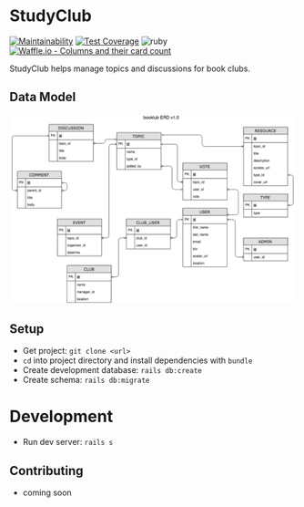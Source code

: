 # StudyClub 

[![Maintainability](https://api.codeclimate.com/v1/badges/bfecf3e5c6bdf1873c90/maintainability)](https://codeclimate.com/github/elanalynn/book-club/maintainability)
[![Test Coverage](https://api.codeclimate.com/v1/badges/bfecf3e5c6bdf1873c90/test_coverage)](https://codeclimate.com/github/elanalynn/book-club/test_coverage)
![ruby](https://img.shields.io/badge/ruby-2.4.1-red.svg)
[![Waffle.io - Columns and their card count](https://badge.waffle.io/elanalynn/booklub.svg?columns=all)](https://waffle.io/elanalynn/booklub)


StudyClub helps manage topics and discussions for book clubs.

## Data Model

![booklub ERD](./app/assets/images/erd/booklub_1.1.png)

## Setup
- Get project: `git clone <url>`
- `cd` into project directory and install dependencies with `bundle`
- Create development database: `rails db:create`
- Create schema: `rails db:migrate`

# Development  
- Run dev server: `rails s`

## Contributing
- coming soon
